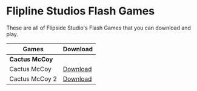 # Flipline Studios Flash Games
These are all of Flipside Studio's Flash Games that you can download and play.

| Games | Download |
| ----- | -------- |
| **Cactus McCoy** |
| Cactus McCoy | [Download]() |
| Cactus McCoy 2 | [Download]() |